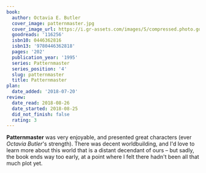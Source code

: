 ```yaml
---
book:
  author: Octavia E. Butler
  cover_image: patternmaster.jpg
  cover_image_url: https://i.gr-assets.com/images/S/compressed.photo.goodreads.com/books/1389456750l/116256.jpg
  goodreads: '116256'
  isbn10: 0446362816
  isbn13: '9780446362818'
  pages: '202'
  publication_year: '1995'
  series: Patternmaster
  series_position: '4'
  slug: patternmaster
  title: Patternmaster
plan:
  date_added: '2018-07-20'
review:
  date_read: 2018-08-26
  date_started: 2018-08-25
  did_not_finish: false
  rating: 3
---
```


**Patternmaster** was very enjoyable, and presented great characters (ever *Octavia Butler*'s strength). There was decent worldbuilding, and I'd love to learn more about this world that is a distant decendant of ours – but sadly, the book ends way too early, at a point where I felt there hadn't been all that much plot yet.
